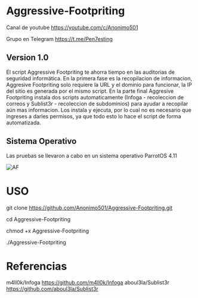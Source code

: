 # Aggressive-Footpriting

Canal de youtube https://youtube.com/c/Anonimo501

Grupo en Telegram https://t.me/Pen7esting

## Version 1.0
El script Aggressive Footpriting te ahorra tiempo en las auditorias de seguridad informática. En la primera fase es la recopilacion de informacion, Aggresive Footpriting solo requiere la URL y el dominio para funcionar, la IP del sitio es generada por el mismo script. En la parte final Aggresive Footpriting instala dos scripts automaticamente (Infoga - recoleccion de correos y Sublist3r - recoleccion de subdominios) para ayudar a recopilar aún mas informacion. Los instala y ejecuta, por lo cual no es necesario que ingreses a darles permisos, ya que todo esto lo hace el script de forma automatizada.

## Sistema Operativo
Las pruebas se llevaron a cabo en un sistema operativo ParrotOS 4.11

![AF](https://user-images.githubusercontent.com/67207446/87739303-2c995900-c7a5-11ea-8bc2-26732d2b65ef.PNG)

# USO

git clone https://github.com/Anonimo501/Aggressive-Footpriting.git

cd Aggressive-Footpriting

chmod +x Aggressive-Footpriting

./Aggressive-Footpriting

# Referencias

m4ll0k/Infoga https://github.com/m4ll0k/Infoga
aboul3la/Sublist3r https://github.com/aboul3la/Sublist3r
